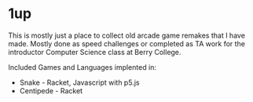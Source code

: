 # 1up


This is mostly just a place to collect old arcade game remakes that I have made. Mostly done as speed challenges or completed as TA work for
the introductor Computer Science class at Berry College.

Included Games and Languages implented in:
- Snake - Racket, Javascript with p5.js
- Centipede - Racket
